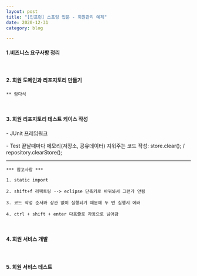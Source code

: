 ```yaml
---
layout: post
title: "[인프런] 스프링 입문 - 회원관리 예제"
date: 2020-12-31
category: blog

---
```


#### 1.비즈니스 요구사항 정리

<br>

#### 2. 회원 도메인과 리포지토리 만들기


```
** 람다식
```
<br>

#### 3. 회원 리포지토리 테스트 케이스 작성

\- JUnit 프레임워크

\- Test 끝날때마다 메모리(저장소, 공유데이터) 지워주는 코드 작성: store.clear();  / repository.clearStore();

---

```
*** 참고사항 ***

1. static import

2. shift+f 리팩토링 --> eclipse 단축키로 바꿔놔서 그런가 안됨 

3. 코드 작성 순서와 상관 없이 실행되기 때문에 두 번 실행시 에러

4. ctrl + shift + enter 다음줄로 자동으로 넘어감
```
<br>

#### 4. 회원 서비스 개발

<br>

#### 5. 회원 서비스 테스트
